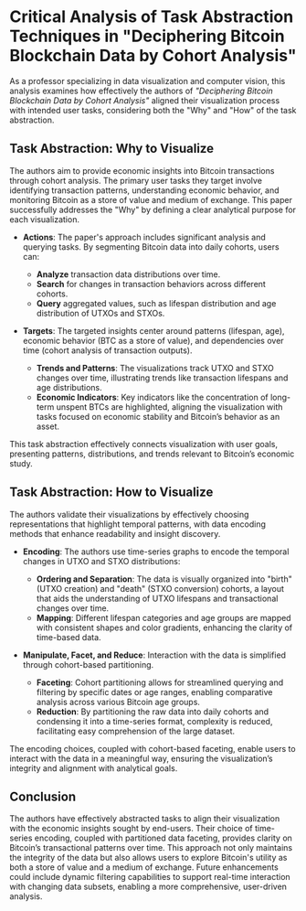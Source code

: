 # Critical Analysis of Task Abstraction Techniques in "Deciphering Bitcoin Blockchain Data by Cohort Analysis"

As a professor specializing in data visualization and computer vision, this analysis examines how effectively the authors of *"Deciphering Bitcoin Blockchain Data by Cohort Analysis"* aligned their visualization process with intended user tasks, considering both the "Why" and "How" of the task abstraction.

## Task Abstraction: Why to Visualize

The authors aim to provide economic insights into Bitcoin transactions through cohort analysis. The primary user tasks they target involve identifying transaction patterns, understanding economic behavior, and monitoring Bitcoin as a store of value and medium of exchange. This paper successfully addresses the "Why" by defining a clear analytical purpose for each visualization.

- **Actions**: The paper's approach includes significant analysis and querying tasks. By segmenting Bitcoin data into daily cohorts, users can:
  - **Analyze** transaction data distributions over time.
  - **Search** for changes in transaction behaviors across different cohorts.
  - **Query** aggregated values, such as lifespan distribution and age distribution of UTXOs and STXOs.

- **Targets**: The targeted insights center around patterns (lifespan, age), economic behavior (BTC as a store of value), and dependencies over time (cohort analysis of transaction outputs).
  - **Trends and Patterns**: The visualizations track UTXO and STXO changes over time, illustrating trends like transaction lifespans and age distributions.
  - **Economic Indicators**: Key indicators like the concentration of long-term unspent BTCs are highlighted, aligning the visualization with tasks focused on economic stability and Bitcoin’s behavior as an asset.

This task abstraction effectively connects visualization with user goals, presenting patterns, distributions, and trends relevant to Bitcoin’s economic study.

## Task Abstraction: How to Visualize

The authors validate their visualizations by effectively choosing representations that highlight temporal patterns, with data encoding methods that enhance readability and insight discovery.

- **Encoding**: The authors use time-series graphs to encode the temporal changes in UTXO and STXO distributions:
  - **Ordering and Separation**: The data is visually organized into "birth" (UTXO creation) and "death" (STXO conversion) cohorts, a layout that aids the understanding of UTXO lifespans and transactional changes over time.
  - **Mapping**: Different lifespan categories and age groups are mapped with consistent shapes and color gradients, enhancing the clarity of time-based data.

- **Manipulate, Facet, and Reduce**: Interaction with the data is simplified through cohort-based partitioning.
  - **Faceting**: Cohort partitioning allows for streamlined querying and filtering by specific dates or age ranges, enabling comparative analysis across various Bitcoin age groups.
  - **Reduction**: By partitioning the raw data into daily cohorts and condensing it into a time-series format, complexity is reduced, facilitating easy comprehension of the large dataset.

The encoding choices, coupled with cohort-based faceting, enable users to interact with the data in a meaningful way, ensuring the visualization’s integrity and alignment with analytical goals.

## Conclusion

The authors have effectively abstracted tasks to align their visualization with the economic insights sought by end-users. Their choice of time-series encoding, coupled with partitioned data faceting, provides clarity on Bitcoin’s transactional patterns over time. This approach not only maintains the integrity of the data but also allows users to explore Bitcoin's utility as both a store of value and a medium of exchange. Future enhancements could include dynamic filtering capabilities to support real-time interaction with changing data subsets, enabling a more comprehensive, user-driven analysis.
